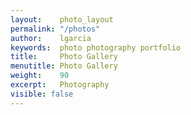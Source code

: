 ```yaml
---
layout:    photo_layout
permalink: "/photos"
author:    lgarcia
keywords:  photo photography portfolio
title:     Photo Gallery
menutitle: Photo Gallery
weight:    90
excerpt:   Photography
visible: false
--- 
```

